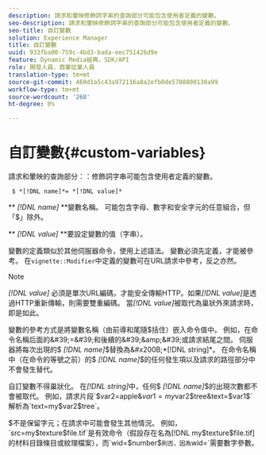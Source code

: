 ```yaml
---
description: 請求和暈映修飾詞字串的查詢部分可能包含使用者定義的變數。
seo-description: 請求和暈映修飾詞字串的查詢部分可能包含使用者定義的變數。
seo-title: 自訂變數
solution: Experience Manager
title: 自訂變數
uuid: 933fba00-759c-4bd3-bada-eec751426d9e
feature: Dynamic Media經典，SDK/API
role: 開發人員，商業從業人員
translation-type: tm+mt
source-git-commit: 469d1a5c43a972116a8a2efb0de5708800130a99
workflow-type: tm+mt
source-wordcount: '268'
ht-degree: 0%

---
```



# 自訂變數{#custom-variables}

請求和暈映的查詢部分：：修飾詞字串可能包含使用者定義的變數。

` $ *[!DNL name]*= *[!DNL value]*`

** *[!DNL name]* **變數名稱。 可能包含字母、數字和安全字元的任意組合，但「$」除外。

** *[!DNL value]* **要設定變數的值（字串）。

變數的定義類似於其他伺服器命令，使用上述語法。 變數必須先定義，才能被參考。 在`vignette::Modifier`中定義的變數可在URL請求中參考，反之亦然。

>[!NOTE]
>
>*[!DNL value]* 必須是單次URL編碼，才能安全傳輸HTTP。如果&#x200B;*[!DNL value]*&#x200B;是透過HTTP重新傳輸，則需要雙重編碼。 當&#x200B;*[!DNL value]*&#x200B;被取代為巢狀外來請求時，即是如此。

變數的參考方式是將變數名稱（由前導和尾隨$括住）嵌入命令值中。 例如，在命令名稱后面的&#39;=&#39;和後續的&#39;&amp;&#39;或請求結尾之間。 伺服器將每次出現的$ *[!DNL name]*$替換為&#x200B;*[!DNL string]*。 在命令名稱中（在命令的等號之前）的$ *[!DNL name]*$的任何發生項以及請求的路徑部分中不會發生替代。

自訂變數不得巢狀化。 在&#x200B;*[!DNL string]*&#x200B;中，任何$ *[!DNL name]*$的出現次數都不會被取代。 例如，請求片段`$var2=apple&$var1=my$var2$tree&text=$var1$`解析為`text=my$var2$tree`。

$不是保留字元；在請求中可能會發生其他情況。 例如，`src=my$texture$file.tif`是有效命令（假設存在名為[!DNL my$texture$file.tif]的材料目錄條目或紋理檔案），而`wid=$number$`則否，因為`wid=`需要數字參數。
